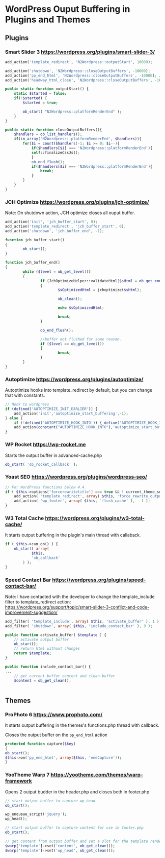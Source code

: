 # WordPress Ouput Buffering in Plugins and Themes


## Plugins

### Smart Slider 3 https://wordpress.org/plugins/smart-slider-3/

```php
add_action('template_redirect', 'N2Wordpress::outputStart', 10000);

add_action('shutdown', 'N2Wordpress::closeOutputBuffers', -10000);
add_action('pp_end_html', 'N2Wordpress::closeOutputBuffers', -10000); // ProPhoto 6 theme
add_action('headway_html_close', 'N2Wordpress::closeOutputBuffers', -10000);
```

```php
public static function outputStart() {
    static $started = false;
    if(!$started) {
	    $started = true;

	    ob_start( "N2Wordpress::platformRenderEnd" );
    }
}

public static function closeOutputBuffers(){
    $handlers = ob_list_handlers();
    if(in_array('N2Wordpress::platformRenderEnd', $handlers)){
	    for($i = count($handlers)-1; $i >= 0; $i--){
		    if($handlers[$i] === 'N2Wordpress::platformRenderEnd'){
			self::finalizeCssJs();
		    }
		    ob_end_flush();
		    if($handlers[$i] === 'N2Wordpress::platformRenderEnd'){
			    break;
		    }
	    }
    }
}
```

### JCH Optimize https://wordpress.org/plugins/jch-optimize/

Note: On shutdown action, JCH optimize closes all ouput buffer.

```php
add_action('init', 'jch_buffer_start', 0);
add_action('template_redirect', 'jch_buffer_start', 0);
add_action('shutdown', 'jch_buffer_end', -1);

function jch_buffer_start()
{
        ob_start();
}

function jch_buffer_end()
{
        while ($level = ob_get_level())
        {
                if (JchOptimizeHelper::validateHtml($sHtml = ob_get_contents()))
                {
                        $sOptimizedHtml = jchoptimize($sHtml);

                        ob_clean();

                        echo $sOptimizedHtml;

                        break;
                }

                ob_end_flush();

                //buffer not flushed for some reason.
                if ($level == ob_get_level())
                {
                        break;
                }
        }
}
```

### Autoptimize https://wordpress.org/plugins/autoptimize/
Autoptimize hooks into template_redirect by default, but you can change that with constants.

```php
// Hook to wordpress
if (defined('AUTOPTIMIZE_INIT_EARLIER')) {
    add_action('init','autoptimize_start_buffering',-1);
} else {
    if (!defined('AUTOPTIMIZE_HOOK_INTO')) { define('AUTOPTIMIZE_HOOK_INTO', 'template_redirect'); }
    add_action(constant("AUTOPTIMIZE_HOOK_INTO"),'autoptimize_start_buffering',2);
}
```

### WP Rocket https://wp-rocket.me
Starts the output buffer in advanced-cache.php
```php
ob_start( 'do_rocket_callback' );
```

### Yoast SEO https://wordpress.org/plugins/wordpress-seo/

```php
// For WordPress functions below 4.4.
if ( $this->options['forcerewritetitle'] === true && ! current_theme_supports( 'title-tag' ) ) {
	add_action( 'template_redirect', array( $this, 'force_rewrite_output_buffer' ), 99999 );
	add_action( 'wp_footer', array( $this, 'flush_cache' ), - 1 );
}
```

### W3 Total Cache https://wordpress.org/plugins/w3-total-cache/

It starts output buffering in the plugin's main thread with callaback.

```php
if ( $this->can_ob() ) {
	ob_start( array(
			$this,
			'ob_callback'
		) );
}
```

### Speed Contact Bar https://wordpress.org/plugins/speed-contact-bar/
Note: I have contacted with the developer to change the template_include filter to template_redirect action: https://wordpress.org/support/topic/smart-slider-3-conflict-and-code-improvement-suggestion/

```php
add_filter( 'template_include', array( $this, 'activate_buffer' ), 1 );
add_filter( 'shutdown', array( $this, 'include_contact_bar' ), 0 );
```

```php
public function activate_buffer( $template ) {
	// activate output buffer
	ob_start();
	// return html without changes
	return $template;
}

public function include_contact_bar() {
...
	// get current buffer content and clean buffer
	$content = ob_get_clean(); 
			
```

## Themes

### ProPhoto 6 https://www.prophoto.com/

It starts output buffering in the themes's functions.php thread with callback.

Closes the output buffer on the ```pp_end_html``` action

```PHP
protected function capture($key)
{
ob_start();
$this->on('pp_end_html', array($this, 'endCapture'));
}
```

### YooTheme Warp 7 https://yootheme.com/themes/warp-framework

Opens 2 output budder in the header.php and closes both in footer.php

```PHP
// start output buffer to capture wp_head
ob_start();

wp_enqueue_script('jquery');
wp_head();

// start output buffer to capture content for use in footer.php
ob_start();
```

```PHP
// get content from output buffer and set a slot for the template renderer
$warp['template']->set('content', ob_get_clean());
$warp['template']->set('wp_head', ob_get_clean());
```

